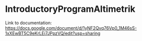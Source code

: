 # IntroductoryProgramAltimetrik
Link to documentation: https://docs.google.com/document/d/1yNF2Qvq76Vp0_1M46sS-1xXEwBT5C9eKrLEi7JPpzVQ/edit?usp=sharing
